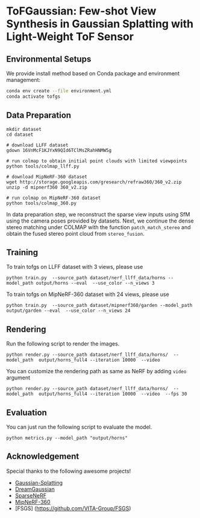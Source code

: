 # ToFGaussian: Few-shot View Synthesis in Gaussian Splatting with Light-Weight ToF Sensor




## Environmental Setups
We provide install method based on Conda package and environment management:
```bash
conda env create --file environment.yml
conda activate tofgs
```

## Data Preparation
``` 
mkdir dataset 
cd dataset

# download LLFF dataset
gdown 16VnMcF1KJYxN9QId6TClMsZRahHNMW5g

# run colmap to obtain initial point clouds with limited viewpoints
python tools/colmap_llff.py

# download MipNeRF-360 dataset
wget http://storage.googleapis.com/gresearch/refraw360/360_v2.zip
unzip -d mipnerf360 360_v2.zip

# run colmap on MipNeRF-360 dataset
python tools/colmap_360.py
``` 
In data preparation step, we reconstruct the sparse view inputs using SfM using the camera poses provided by datasets. Next, we continue the dense stereo matching under COLMAP with the function `patch_match_stereo` and obtain the fused stereo point cloud from `stereo_fusion`. 

## Training
To train tofgs on LLFF dataset with 3 views, please use 
``` 
python train.py  --source_path dataset/nerf_llff_data/horns --model_path output/horns --eval  --use_color --n_views 3 
``` 


To train tofgs on MipNeRF-360 dataset with 24 views, please use 
``` 
python train.py  --source_path dataset/mipnerf360/garden --model_path output/garden --eval  --use_color --n_views 24 
``` 


## Rendering
Run the following script to render the images.  

```
python render.py --source_path dataset/nerf_llff_data/horns/  --model_path  output/horns_full4 --iteration 10000  --video
```

You can customize the rendering path as same as NeRF by adding `video` argument

```
python render.py --source_path dataset/nerf_llff_data/horns/  --model_path  output/horns_full4 --iteration 10000  --video  --fps 30
```

## Evaluation
You can just run the following script to evaluate the model.  

```
python metrics.py --model_path "output/horns" 
```

## Acknowledgement

Special thanks to the following awesome projects!

- [Gaussian-Splatting](https://github.com/graphdeco-inria/gaussian-splatting)
- [DreamGaussian](https://github.com/ashawkey/diff-gaussian-rasterization)
- [SparseNeRF](https://github.com/Wanggcong/SparseNeRF)
- [MipNeRF-360](https://github.com/google-research/multinerf)
- [FSGS] (https://github.com/VITA-Group/FSGS)